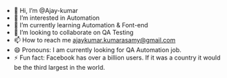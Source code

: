 - 👋 Hi, I’m @Ajay-kumar
- 👀 I’m interested in Automation
- 🌱 I’m currently learning Automation & Font-end
- 💞️ I’m looking to collaborate on QA Testing
- 📫 How to reach me ajaykumar.kumarasamy@gmail.com
- 😄 Pronouns: I am currently looking for QA Automation job.
- ⚡ Fun fact: Facebook has over a billion users. If it was a country it would be the third largest in the world.


<!---
Ajay-kumar5/Ajay-kumar5 is a ✨ special ✨ repository because its `README.md` (this file) appears on your GitHub profile.
You can click the Preview link to take a look at your changes.
--->
